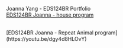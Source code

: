 Joanna Yang - EDS124BR Portfolio
<br>
[EDS124BR Joanna - house program](https://www.youtube.com/watch?v=vJ7fHHsyouk)
<br>

<br>
[EDS124BR Joanna - Repeat Animal program](https://youtu.be/dgy4d8HLOvY)
<br>

